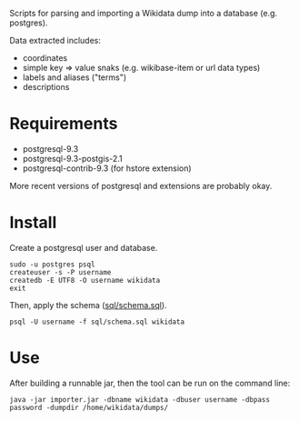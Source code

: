 Scripts for parsing and importing a Wikidata dump into a database (e.g. postgres).

Data extracted includes:

* coordinates
* simple key => value snaks (e.g. wikibase-item or url data types)
* labels and aliases ("terms")
* descriptions

# Requirements

* postgresql-9.3
* postgresql-9.3-postgis-2.1
* postgresql-contrib-9.3 (for hstore extension)

More recent versions of postgresql and extensions are probably okay.

# Install

Create a postgresql user and database.

```
sudo -u postgres psql
createuser -s -P username
createdb -E UTF8 -O username wikidata
exit
```

Then, apply the schema ([sql/schema.sql](sql/schema.sql)).

```
psql -U username -f sql/schema.sql wikidata
```

# Use

After building a runnable jar, then the tool can be run on the command line:


```
java -jar importer.jar -dbname wikidata -dbuser username -dbpass password -dumpdir /home/wikidata/dumps/
```
